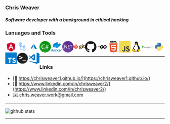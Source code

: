 ### Chris Weaver
##### Software developer with a background in ethical hacking


### Lanuages and Tools

<img align="left" alt="angular" width="36px" src="https://raw.githubusercontent.com/github/explore/master/topics/angular/angular.png">
<img align="left" alt="github actions" width="36px" src="https://raw.githubusercontent.com/github/explore/master/topics/actions/actions.png">
<img align="left" alt="azure" width="36px" src="https://raw.githubusercontent.com/github/explore/master/topics/azure/azure.png">
<img align="left" alt="csharp" width="36px" src="https://raw.githubusercontent.com/github/explore/master/topics/csharp/csharp.png">
<img align="left" alt="docker" width="36px" src="https://raw.githubusercontent.com/github/explore/master/topics/docker/docker.png">
<img align="left" alt="dotnet" width="36px" src="https://raw.githubusercontent.com/github/explore/master/topics/dotnet/dotnet.png">
<img align="left" alt="git" width="36px" src="https://raw.githubusercontent.com/github/explore/master/topics/git/git.png">
<img align="left" alt="github" width="36px" src="https://raw.githubusercontent.com/github/explore/master/topics/github/github.png">
<img align="left" alt="go" width="36px" src="https://raw.githubusercontent.com/github/explore/master/topics/go/go.png">
<img align="left" alt="html" width="36px" src="https://raw.githubusercontent.com/github/explore/master/topics/html/html.png">
<img align="left" alt="javascript" width="36px" src="https://raw.githubusercontent.com/github/explore/master/topics/javascript/javascript.png">
<img align="left" alt="linux" width="36px" src="https://raw.githubusercontent.com/github/explore/master/topics/linux/linux.png">
<img align="left" alt="mongo" width="36px" src="https://raw.githubusercontent.com/github/explore/master/topics/mongodb/mongodb.png">
<img align="left" alt="python" width="36px" src="https://raw.githubusercontent.com/github/explore/master/topics/python/python.png">
<img align="left" alt="typescript" width="36px" src="https://raw.githubusercontent.com/github/explore/master/topics/typescript/typescript.png">
<img align="left" alt="terminal" width="36px" src="https://raw.githubusercontent.com/github/explore/master/topics/terminal/terminal.png">
<img align="left" alt="vscode" width="36px" src="https://raw.githubusercontent.com/github/explore/master/topics/visual-studio-code/visual-studio-code.png">

<br/>
<br/>

---

### Links

- [:page_with_curl: https://chrisweaver1.github.io/](https://chrisweaver1.github.io/)
- [:blue_book: https://www.linkedin.com/in/chrisweaver2/](https://www.linkedin.com/in/chrisweaver2/)
- [:envelope: chris.weaver.work@gmail.com](mailto:chris.weaver.work@gmail.com)

---

![github stats](https://github-readme-stats.vercel.app/api?username=chrisweaver1&count_private=true&theme=great-gatsby&hide_rank=true)

---
